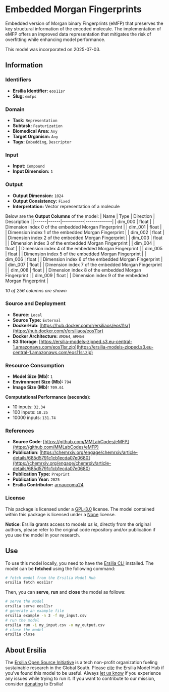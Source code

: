 # Embedded Morgan Fingerprints

Embedded version of Morgan binary Fingerprints (eMFP) that preserves the key structural information of the encoded molecule. The implementation of eMFP offers an improved data representation that mitigates the risk of overfitting while enhancing model performance.

This model was incorporated on 2025-07-03.


## Information
### Identifiers
- **Ersilia Identifier:** `eos11sr`
- **Slug:** `emfps`

### Domain
- **Task:** `Representation`
- **Subtask:** `Featurization`
- **Biomedical Area:** `Any`
- **Target Organism:** `Any`
- **Tags:** `Embedding`, `Descriptor`

### Input
- **Input:** `Compound`
- **Input Dimension:** `1`

### Output
- **Output Dimension:** `1024`
- **Output Consistency:** `Fixed`
- **Interpretation:** Vector representation of a molecule

Below are the **Output Columns** of the model:
| Name | Type | Direction | Description |
|------|------|-----------|-------------|
| dim_000 | float |  | Dimension index 0 of the embedded Morgan Fingerprint |
| dim_001 | float |  | Dimension index 1 of the embedded Morgan Fingerprint |
| dim_002 | float |  | Dimension index 2 of the embedded Morgan Fingerprint |
| dim_003 | float |  | Dimension index 3 of the embedded Morgan Fingerprint |
| dim_004 | float |  | Dimension index 4 of the embedded Morgan Fingerprint |
| dim_005 | float |  | Dimension index 5 of the embedded Morgan Fingerprint |
| dim_006 | float |  | Dimension index 6 of the embedded Morgan Fingerprint |
| dim_007 | float |  | Dimension index 7 of the embedded Morgan Fingerprint |
| dim_008 | float |  | Dimension index 8 of the embedded Morgan Fingerprint |
| dim_009 | float |  | Dimension index 9 of the embedded Morgan Fingerprint |

_10 of 256 columns are shown_
### Source and Deployment
- **Source:** `Local`
- **Source Type:** `External`
- **DockerHub**: [https://hub.docker.com/r/ersiliaos/eos11sr](https://hub.docker.com/r/ersiliaos/eos11sr)
- **Docker Architecture:** `AMD64`, `ARM64`
- **S3 Storage**: [https://ersilia-models-zipped.s3.eu-central-1.amazonaws.com/eos11sr.zip](https://ersilia-models-zipped.s3.eu-central-1.amazonaws.com/eos11sr.zip)

### Resource Consumption
- **Model Size (Mb):** `1`
- **Environment Size (Mb):** `794`
- **Image Size (Mb):** `709.61`

**Computational Performance (seconds):**
- 10 inputs: `32.34`
- 100 inputs: `18.25`
- 10000 inputs: `131.74`

### References
- **Source Code**: [https://github.com/MMLabCodes/eMFP](https://github.com/MMLabCodes/eMFP)
- **Publication**: [https://chemrxiv.org/engage/chemrxiv/article-details/685d5791c1cb1ecda07e0680](https://chemrxiv.org/engage/chemrxiv/article-details/685d5791c1cb1ecda07e0680)
- **Publication Type:** `Preprint`
- **Publication Year:** `2025`
- **Ersilia Contributor:** [arnaucoma24](https://github.com/arnaucoma24)

### License
This package is licensed under a [GPL-3.0](https://github.com/ersilia-os/ersilia/blob/master/LICENSE) license. The model contained within this package is licensed under a [None](LICENSE) license.

**Notice**: Ersilia grants access to models _as is_, directly from the original authors, please refer to the original code repository and/or publication if you use the model in your research.


## Use
To use this model locally, you need to have the [Ersilia CLI](https://github.com/ersilia-os/ersilia) installed.
The model can be **fetched** using the following command:
```bash
# fetch model from the Ersilia Model Hub
ersilia fetch eos11sr
```
Then, you can **serve**, **run** and **close** the model as follows:
```bash
# serve the model
ersilia serve eos11sr
# generate an example file
ersilia example -n 3 -f my_input.csv
# run the model
ersilia run -i my_input.csv -o my_output.csv
# close the model
ersilia close
```

## About Ersilia
The [Ersilia Open Source Initiative](https://ersilia.io) is a tech non-profit organization fueling sustainable research in the Global South.
Please [cite](https://github.com/ersilia-os/ersilia/blob/master/CITATION.cff) the Ersilia Model Hub if you've found this model to be useful. Always [let us know](https://github.com/ersilia-os/ersilia/issues) if you experience any issues while trying to run it.
If you want to contribute to our mission, consider [donating](https://www.ersilia.io/donate) to Ersilia!

